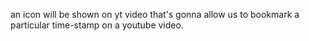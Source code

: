 an icon will be shown on yt video that's gonna allow us to bookmark a particular time-stamp on a youtube video.

